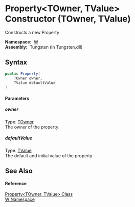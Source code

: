 Property&lt;TOwner, TValue> Constructor (TOwner, TValue)
========================================================
  Constructs a new Property

  **Namespace:**  [W][1]  
  **Assembly:**  Tungsten (in Tungsten.dll)

Syntax
------

```csharp
public Property(
	TOwner owner,
	TValue defaultValue
)
```

#### Parameters

##### *owner*
Type: [TOwner][2]  
The owner of the property

##### *defaultValue*
Type: [TValue][2]  
The default and initial value of the property


See Also
--------

#### Reference
[Property&lt;TOwner, TValue> Class][2]  
[W Namespace][1]  

[1]: ../README.md
[2]: README.md
[3]: ../../_icons/Help.png